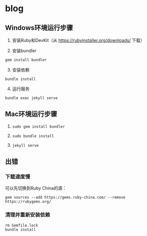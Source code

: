 # blog

## Windows环境运行步骤

1. 安装Ruby和DevKit（从 https://rubyinstaller.org/downloads/ 下载）

2. 安装bundler
```bash
gem install bundler
```

3. 安装依赖
```
bundle install
```
4. 运行服务
```
bundle exec jekyll serve
```

## Mac环境运行步骤

1. `sudo gem install bundler`

2. `sudo bundle install`

3. `jekyll serve`

## 出错
### 下载速度慢

可以先切换到Ruby China的源：
```shell
gem sources --add https://gems.ruby-china.com/ --remove https://rubygems.org/
```

### 清理并重新安装依赖
```shell
rm Gemfile.lock
bundle install
```
